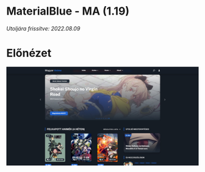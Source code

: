 # MaterialBlue - MA (1.19)
###### Utoljára frissítve: 2022.08.09
# Előnézet
![Preview](https://github.com/davdi1337/materialblue-ma/blob/master/images/preview.jpg)

